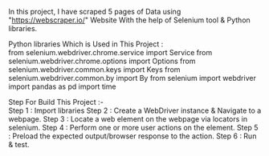 In this project, I have scraped 5 pages of Data using "https://webscraper.io/" Website With the help of Selenium tool & Python libraries.

Python libraries Which is Used in This Project :  
  from selenium.webdriver.chrome.service import Service
  from selenium.webdriver.chrome.options import Options
  from selenium.webdriver.common.keys import Keys
  from selenium.webdriver.common.by import By
  from selenium import webdriver
  import pandas as pd
  import time

Step For Build This Project :- \
Step 1 : Import libraries
Step 2 : Create a WebDriver instance & Navigate to a webpage.
Step 3 : Locate a web element on the webpage via locators in selenium.
Step 4 : Perform one or more user actions on the element.
Step 5 : Preload the expected output/browser response to the action.
Step 6 : Run & test.
